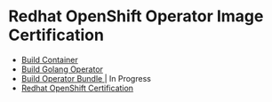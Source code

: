 # Redhat OpenShift Operator Image Certification

- [Build Container](https://github.com/Sherpa99/hcbt-dev-operators/blob/main/BuildContainerImage.md)</br>
- [Build Golang Operator](https://github.com/Sherpa99/hcbt-dev-operators/blob/main/buildGolangOperator.md) </br>
- [Build Operator Bundle ](https://github.com/Sherpa99/hcbt-dev-operators/blob/main/BuildOperatorBundle.md)| In Progress </br>
- [Redhat OpenShift Certification](https://github.com/Sherpa99/hcbt-dev-operators/blob/main/RHOSCertification.md)
